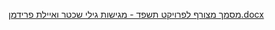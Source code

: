 
[מסמך מצורף לפרויקט תשפד - מגישות גילי שכטר ואיילת פרידמן.docx](https://github.com/gilishechter/dotNet_5784_7795_8937/files/14848652/-.docx)
